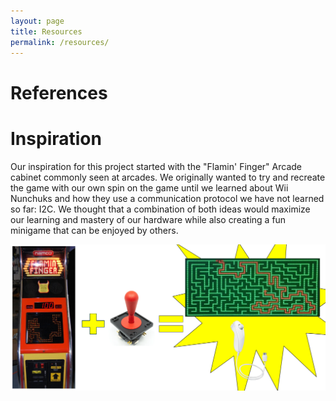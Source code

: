 ```yaml
---
layout: page
title: Resources
permalink: /resources/
---
```


# References


# Inspiration
Our inspiration for this project started with the "Flamin' Finger" Arcade cabinet commonly seen at arcades. We originally wanted to try and recreate the game with our own spin on the game until we learned about Wii Nunchuks and how they use a communication protocol we have not learned so far: I2C. We thought that a combination of both ideas would maximize our learning and mastery of our hardware while also creating a fun minigame that can be enjoyed by others.
<div style="text-align: middle">
  <img src="./assets/img/inspiration.png" alt="logo" width="800" />
</div>
